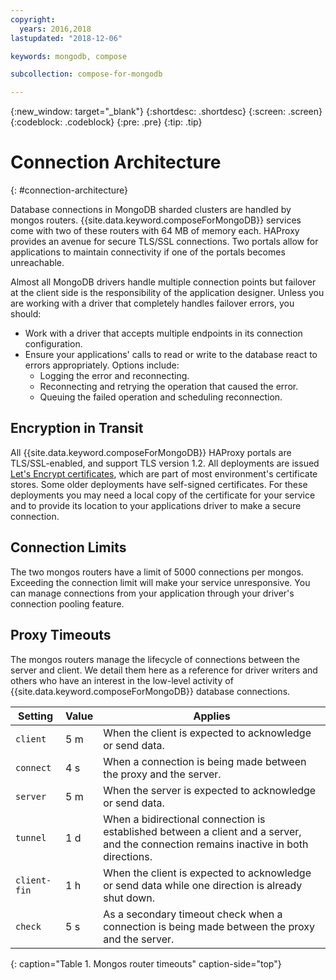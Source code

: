 ```yaml
---
copyright:
  years: 2016,2018
lastupdated: "2018-12-06"

keywords: mongodb, compose

subcollection: compose-for-mongodb

---
```


{:new_window: target="_blank"}
{:shortdesc: .shortdesc}
{:screen: .screen}
{:codeblock: .codeblock}
{:pre: .pre}
{:tip: .tip}

# Connection Architecture
{: #connection-architecture}

Database connections in MongoDB sharded clusters are handled by mongos routers. {{site.data.keyword.composeForMongoDB}} services come with two of these routers with 64 MB of memory each. HAProxy provides an avenue for secure TLS/SSL connections. Two portals allow for applications to maintain connectivity if one of the portals becomes unreachable.

Almost all MongoDB drivers handle multiple connection points but failover at the client side is the responsibility of the application designer. Unless you are working with a driver that completely handles failover errors, you should:
* Work with a driver that accepts multiple endpoints in its connection configuration.
* Ensure your applications' calls to read or write to the database react to errors appropriately. Options include:
  + Logging the error and reconnecting.
  + Reconnecting and retrying the operation that caused the error.
  + Queuing the failed operation and scheduling reconnection.

## Encryption in Transit

All {{site.data.keyword.composeForMongoDB}} HAProxy portals are TLS/SSL-enabled, and support TLS version 1.2. All deployments are issued [Let's Encrypt certificates](/docs/services/ComposeForMongoDB?topic=compose-for-mongodb-le-certificates), which are part of most environment's certificate stores. Some older deployments have self-signed certificates. For these deployments you may need a local copy of the certificate for your service and to provide its location to your applications driver to make a secure connection.

## Connection Limits

The two mongos routers have a limit of 5000 connections per mongos. Exceeding the connection limit will make your service unresponsive. You can manage connections from your application through your driver's connection pooling feature.

## Proxy Timeouts

The mongos routers manage the lifecycle of connections between the server and client. We detail them here as a reference for driver writers and others who have an interest in the low-level activity of {{site.data.keyword.composeForMongoDB}} database connections.

Setting | Value | Applies
----------|-----------|-----------
`client` | 5 m | When the client is expected to acknowledge or send data.
`connect` | 4 s | When a connection is being made between the proxy and the server.
`server` | 5 m | When the server is expected to acknowledge or send data.
`tunnel` | 1 d | When a bidirectional connection is established between a client and a server, and the connection remains inactive in both directions.
`client-fin` | 1 h | When the client is expected to acknowledge or send data while one direction is already shut down.
`check` | 5 s | As a secondary timeout check when a connection is being made between the proxy and the server.
{: caption="Table 1. Mongos router timeouts" caption-side="top"}